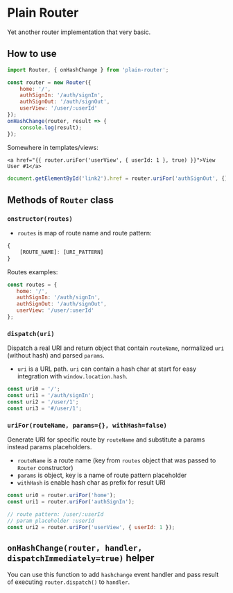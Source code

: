 # Plain Router

Yet another router implementation that very basic.

## How to use

```js
import Router, { onHashChange } from 'plain-router';

const router = new Router({
    home: '/',
    authSignIn: '/auth/signIn',
    authSignOut: '/auth/signOut',
    userView: '/user/:userId'
});
onHashChange(router, result => {
    console.log(result);
});
```


Somewhere in templates/views:
```twig
<a href="{{ router.uriFor('userView', { userId: 1 }, true) }}">View User #1</a>
```
```js
document.getElementById('link2').href = router.uriFor('authSignOut', {}, true);
```

## Methods of `Router` class
 
### `onstructor(routes)`

* `routes` is map of route name and route pattern:
```js
{
    [ROUTE_NAME]: [URI_PATTERN]
}
```
Routes examples:
```js
const routes = {
   home: '/',
   authSignIn: '/auth/signIn',
   authSignOut: '/auth/signOut',
   userView: '/user/:userId'
};
```

### `dispatch(uri)`

Dispatch a real URI and return object that contain `routeName`, normalized `uri`
(without hash) and parsed `params`.

* `uri` is a URL path. `uri` can contain a hash char at start for easy integration
with `window.location.hash`.

```js
const uri0 = '/';
const uri1 = '/auth/signIn';
const uri2 = '/user/1';
const uri3 = '#/user/1';
```

### `uriFor(routeName, params={}, withHash=false)`

Generate URI for specific route by `routeName` and substitute a params instead params placeholders.

* `routeName` is a route name (key from `routes` object that was passed to `Router` constructor)
* `params` is object, key is a name of route pattern placeholder
* `withHash` is enable hash char as prefix for result URI

```js
const uri0 = router.uriFor('home');
const uri1 = router.uriFor('authSignIn');

// route pattern: /user/:userId
// param placeholder :userId
const uri2 = router.uriFor('userView', { userId: 1 });
```

## `onHashChange(router, handler, dispatchImmediately=true)` helper

You can use this function to add `hashchange` event handler and pass result of
executing `router.dispatch()` to `handler`.
